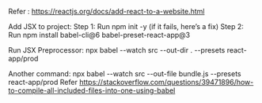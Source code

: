 Refer : https://reactjs.org/docs/add-react-to-a-website.html


Add JSX to project:
Step 1: Run npm init -y (if it fails, here’s a fix)
Step 2: Run npm install babel-cli@6 babel-preset-react-app@3


Run JSX Preprocessor:
npx babel --watch src --out-dir . --presets react-app/prod

Another command:
npx babel --watch src --out-file bundle.js --presets react-app/prod
Refer https://stackoverflow.com/questions/39471896/how-to-compile-all-included-files-into-one-using-babel
